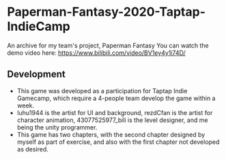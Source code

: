 # Paperman-Fantasy-2020-Taptap-IndieCamp
An archive for my team's project, Paperman Fantasy
You can watch the demo video here: https://www.bilibili.com/video/BV1ey4y1i74D/

## Development
- This game was developed as a participation for Taptap Indie Gamecamp, which require a 4-people team develop the game within a week.
- luhu1944 is the artist for UI and background, rezdCfan is the artist for character animation, 43077525977_bili is the level designer, and me being the unity programmer.
- This game has two chapters, with the second chapter designed by myself as part of exercise, and also with the first chapter not developed as desired.
